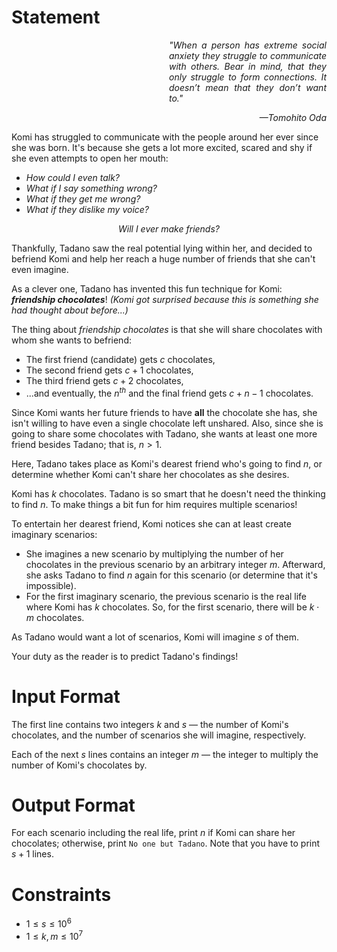 # Statement

<div align="justify" style="width: 50%; margin-left: auto; font-style: italic">
"When a person has extreme social anxiety they struggle to communicate with others. Bear in mind, that they only struggle to form connections. It doesn’t mean that they don’t want to."

<p align="right">—Tomohito Oda</p>
</div>

Komi has struggled to communicate with the people around her ever since she was born. It's because she gets a lot more excited, scared and shy if she even attempts to open her mouth:

- *How could I even talk?*
- *What if I say something wrong?*
- *What if they get me wrong?*
- *What if they dislike my voice?*

*<p align="center">Will I ever make friends?</p>*

Thankfully, Tadano saw the real potential lying within her, and decided to befriend Komi and help her reach a huge number of friends that she can't even imagine.

As a clever one, Tadano has invented this fun technique for Komi: ***friendship chocolates***! *(Komi got surprised because this is something she had thought about before...)*

The thing about *friendship chocolates* is that she will share chocolates with whom she wants to befriend:
- The first friend (candidate) gets $c$ chocolates,
- The second friend gets $c + 1$ chocolates,
- The third friend gets $c + 2$ chocolates,
- ...and eventually, the $n^{th}$ and the final friend gets $c + n - 1$ chocolates.

Since Komi wants her future friends to have **all** the chocolate she has, she isn't willing to have even a single chocolate left unshared. Also, since she is going to share some chocolates with Tadano, she wants at least one more friend besides Tadano; that is, $n > 1$.

Here, Tadano takes place as Komi's dearest friend who's going to find $n$, or determine whether Komi can't share her chocolates as she desires.

Komi has $k$ chocolates. Tadano is so smart that he doesn't need the thinking to find $n$. To make things a bit fun for him requires multiple scenarios!

To entertain her dearest friend, Komi notices she can at least create imaginary scenarios:

- She imagines a new scenario by multiplying the number of her chocolates in the previous scenario by an arbitrary integer $m$. Afterward, she asks Tadano to find $n$ again for this scenario (or determine that it's impossible).
- For the first imaginary scenario, the previous scenario is the real life where Komi has $k$ chocolates. So, for the first scenario, there will be $k \cdot m$ chocolates.

As Tadano would want a lot of scenarios, Komi will imagine $s$ of them.

Your duty as the reader is to predict Tadano's findings!

# Input Format

The first line contains two integers $k$ and $s$ — the number of Komi's chocolates, and the number of scenarios she will imagine, respectively.

Each of the next $s$ lines contains an integer $m$ — the integer to multiply the number of Komi's chocolates by.

# Output Format

For each scenario including the real life, print $n$ if Komi can share her chocolates; otherwise, print `No one but Tadano`. Note that you have to print $s + 1$ lines.

# Constraints

- $1 \le s \le 10^6$
- $1 \le k, m \le 10^7$